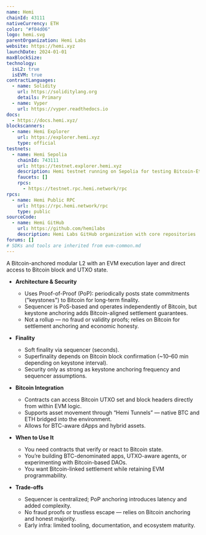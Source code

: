 ```yaml
---
name: Hemi
chainId: 43111
nativeCurrency: ETH
color: "#f04d06"
logo: hemi.svg
parentOrganization: Hemi Labs
website: https://hemi.xyz
launchDate: 2024-01-01
maxBlockSize: 
technology:
  isL2: true
  isEVM: true
contractLanguages:
  - name: Solidity
    url: https://soliditylang.org
    details: Primary
  - name: Vyper
    url: https://vyper.readthedocs.io
docs:
  - https://docs.hemi.xyz/
blockscanners:
  - name: Hemi Explorer
    url: https://explorer.hemi.xyz
    type: official
testnets:
  - name: Hemi Sepolia
    chainId: 743111
    url: https://testnet.explorer.hemi.xyz
    description: Hemi testnet running on Sepolia for testing Bitcoin-Ethereum cross-chain applications.
    faucets: []
    rpcs:
      - https://testnet.rpc.hemi.network/rpc
rpcs:
  - name: Hemi Public RPC
    url: https://rpc.hemi.network/rpc
    type: public
sourceCode:
  - name: Hemi GitHub
    url: https://github.com/hemilabs
    description: Hemi Labs GitHub organization with core repositories
forums: []
# SDKs and tools are inherited from evm-common.md
---
```


A Bitcoin-anchored modular L2 with an EVM execution layer and direct access to Bitcoin block and UTXO state.

- **Architecture & Security**  
  - Uses Proof-of-Proof (PoP): periodically posts state commitments ("keystones") to Bitcoin for long-term finality.  
  - Sequencer is PoS-based and operates independently of Bitcoin, but keystone anchoring adds Bitcoin-aligned settlement guarantees.  
  - Not a rollup — no fraud or validity proofs; relies on Bitcoin for settlement anchoring and economic honesty.

- **Finality**  
  - Soft finality via sequencer (seconds).  
  - Superfinality depends on Bitcoin block confirmation (~10–60 min depending on keystone interval).  
  - Security only as strong as keystone anchoring frequency and sequencer assumptions.

- **Bitcoin Integration**  
  - Contracts can access Bitcoin UTXO set and block headers directly from within EVM logic.  
  - Supports asset movement through “Hemi Tunnels” — native BTC and ETH bridged into the environment.  
  - Allows for BTC-aware dApps and hybrid assets.

- **When to Use It**  
  - You need contracts that verify or react to Bitcoin state.  
  - You’re building BTC-denominated apps, UTXO-aware agents, or experimenting with Bitcoin-based DAOs.  
  - You want Bitcoin-linked settlement while retaining EVM programmability.

- **Trade-offs**  
  - Sequencer is centralized; PoP anchoring introduces latency and added complexity.  
  - No fraud proofs or trustless escape — relies on Bitcoin anchoring and honest majority.  
  - Early infra: limited tooling, documentation, and ecosystem maturity.  